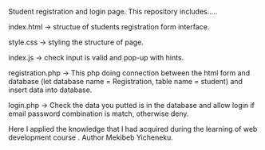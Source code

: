Student registration and login page.
This repository includes.....

index.html -> structue of students registration form interface.

style.css -> styling the structure of page.

index.js -> check input is valid and pop-up with hints.

registration.php -> This php doing connection between the html form and database (let database name = Registration, table name = student) and insert data into database.

login.php -> Check the data you putted is in the database and allow login if email password combination is match, otherwise deny.

Here I applied the knowledge that I had acquired during the learning of web development course .
Author
Mekibeb Yicheneku.
